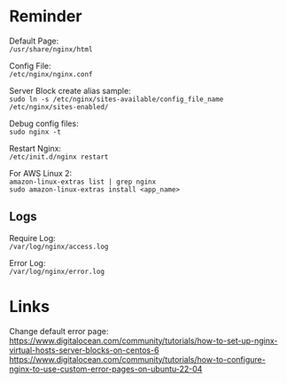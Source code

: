 # Reminder

Default Page:  
`/usr/share/nginx/html`

Config File:  
`/etc/nginx/nginx.conf`

Server Block create alias sample:  
`sudo ln -s /etc/nginx/sites-available/config_file_name /etc/nginx/sites-enabled/`

Debug config files:  
`sudo nginx -t`

Restart Nginx:  
`/etc/init.d/nginx restart`

For AWS Linux 2:  
`amazon-linux-extras list | grep nginx`  
`sudo amazon-linux-extras install <app_name>`

## Logs

Require Log:  
`/var/log/nginx/access.log`

Error Log:  
`/var/log/nginx/error.log`

# Links
Change default error page:  
https://www.digitalocean.com/community/tutorials/how-to-set-up-nginx-virtual-hosts-server-blocks-on-centos-6  
https://www.digitalocean.com/community/tutorials/how-to-configure-nginx-to-use-custom-error-pages-on-ubuntu-22-04
